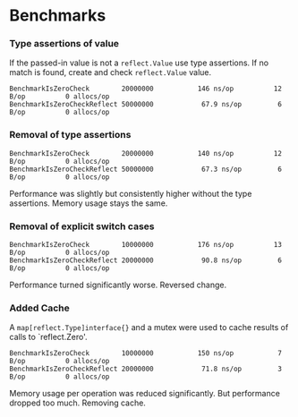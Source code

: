 Benchmarks
====

### Type assertions of value

If the passed-in value is not a `reflect.Value` use type assertions. 
If no match is found, create and check `reflect.Value` value.

```
BenchmarkIsZeroCheck	    20000000	       146 ns/op	      12 B/op	       0 allocs/op
BenchmarkIsZeroCheckReflect	50000000	        67.9 ns/op	       6 B/op	       0 allocs/op
```


### Removal of type assertions

```
BenchmarkIsZeroCheck	    20000000	       140 ns/op	      12 B/op	       0 allocs/op
BenchmarkIsZeroCheckReflect	50000000	        67.3 ns/op	       6 B/op	       0 allocs/op
```

Performance was slightly but consistently higher without the type assertions. Memory usage stays the same. 


### Removal of explicit switch cases  

```
BenchmarkIsZeroCheck	    10000000	       176 ns/op	      13 B/op	       0 allocs/op
BenchmarkIsZeroCheckReflect	20000000	        90.8 ns/op	       6 B/op	       0 allocs/op
```

Performance turned significantly worse. Reversed change.


### Added Cache

A `map[reflect.Type]interface{}` and a mutex were used to cache results of calls to `reflect.Zero'.

```
BenchmarkIsZeroCheck	    10000000	       150 ns/op	       7 B/op	       0 allocs/op
BenchmarkIsZeroCheckReflect	20000000	        71.8 ns/op	       3 B/op	       0 allocs/op
```

Memory usage per operation was reduced significantly. But performance dropped too much. Removing cache. 